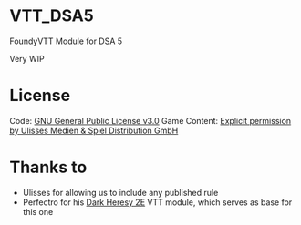 # VTT_DSA5
FoundyVTT Module for DSA 5

Very WIP

# License
Code: [GNU General Public License v3.0](https://github.com/Scarjit/VTT_DSA5/blob/main/LICENSE.md#vtt_dsa5)
Game Content: [Explicit permission by Ulisses Medien & Spiel Distribution GmbH](https://github.com/Scarjit/VTT_DSA5/blob/main/LICENSE.md#ulisses-games-content)

# Thanks to
 - Ulisses for allowing us to include any published rule
 - Perfectro for his [Dark Heresy 2E](https://github.com/Perfectro/dark-heresy-foundry-vtt) VTT module, which serves as base for this one